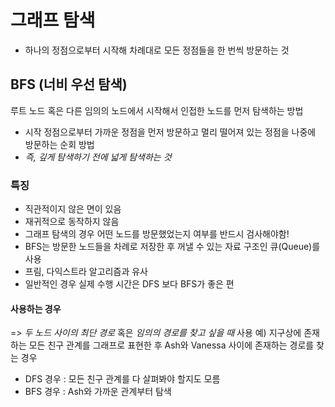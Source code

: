 # 그래프 탐색
- 하나의 정점으로부터 시작해 차례대로 모든 정점들을 한 번씩 방문하는 것

## BFS (너비 우선 탐색)
루트 노드 혹은 다른 임의의 노드에서 시작해서 인접한 노드를 먼저 탐색하는 방법

- 시작 정점으로부터 가까운 정점을 먼저 방문하고 멀리 떨어져 있는 정점을 나중에 방문하는 순회 방법
- *즉, 깊게 탐색하기 전에 넓게 탐색하는 것*

### 특징
- 직관적이지 않은 면이 있음 
- 재귀적으로 동작하지 않음
- 그래프 탐색의 경우 어떤 노드를 방문했었는지 여부를 반드시 검사해야함!
- BFS는 방문한 노드들을 차례로 저장한 후 꺼낼 수 있는 자료 구조인 큐(Queue)를 사용
- 프림, 다익스트라 알고리즘과 유사
- 일반적인 경우 실제 수행 시간은 DFS 보다 BFS가 좋은 편

#### 사용하는 경우
=> *두 노드 사이의 최단 경로* 혹은 *임의의 경로를 찾고 싶을 때* 사용
예)
지구상에 존재하는 모든 친구 관계를 그래프로 표현한 후 Ash와 Vanessa 사이에 존재하는 경로를 찾는 경우
- DFS 경우 : 모든 친구 관계를 다 살펴봐야 할지도 모름 
- BFS 경우 : Ash와 가까운 관계부터 탐색
